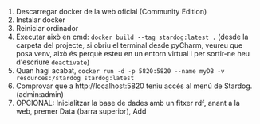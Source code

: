 1. Descarregar docker de la web oficial (Community Edition)
2. Instalar docker
3. Reiniciar ordinador
4. Executar això en cmd:  `docker build --tag stardog:latest .` (desde la carpeta del projecte, si obriu el terminal desde pyCharm, veureu que posa venv, això és perquè esteu en un entorn virtual i per sortir-ne heu d'escriure `deactivate`)
5. Quan hagi acabat, `docker run -d -p 5820:5820 --name myDB -v resources:/stardog stardog:latest`
6. Comprovar que a http://localhost:5820 teniu accés al menú de Stardog. (admin:admin)
7. OPCIONAL: Inicialitzar la base de dades amb un fitxer rdf, anant a la web, premer Data (barra superior), Add